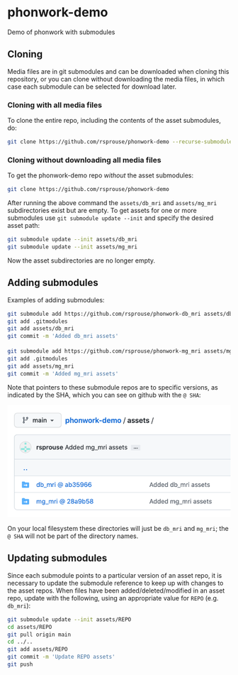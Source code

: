# phonwork-demo
Demo of phonwork with submodules

## Cloning

Media files are in git submodules and can be downloaded when cloning this repository, or you can clone without downloading the media files, in which case each submodule can be selected for download later.

### Cloning with all media files

To clone the entire repo, including the contents of the asset submodules, do:

```bash
git clone https://github.com/rsprouse/phonwork-demo --recurse-submodules
```

### Cloning without downloading all media files

To get the phonwork-demo repo *without* the asset submodules:

```bash
git clone https://github.com/rsprouse/phonwork-demo
```

After running the above command the `assets/db_mri` and `assets/mg_mri` subdirectories exist but are empty. To get assets for one or more submodules use `git submodule update --init` and specify the desired asset path:

```bash
git submodule update --init assets/db_mri
git submodule update --init assets/mg_mri
```

Now the asset subdirectories are no longer empty.

## Adding submodules

Examples of adding submodules:

```bash
git submodule add https://github.com/rsprouse/phonwork-db_mri assets/db_mri
git add .gitmodules
git add assets/db_mri
git commit -m 'Added db_mri assets'

git submodule add https://github.com/rsprouse/phonwork-mg_mri assets/mg_mri
git add .gitmodules
git add assets/mg_mri
git commit -m 'Added mg_mri assets'
```

Note that pointers to these submodule repos are to specific versions, as indicated by the SHA, which you can see on github with the `@ SHA`:

![Screenshot of submodule with SHA](assets/submodule_sha.png)

On your local filesystem these directories will just be `db_mri` and `mg_mri`; the `@ SHA` will not be part of the directory names.

## Updating submodules

Since each submodule points to a particular version of an asset repo, it is necessary to update the submodule reference to keep up with changes to the asset repos. When files have been added/deleted/modified in an asset repo, update with the following, using an appropriate value for `REPO` (e.g. `db_mri`):

```bash
git submodule update --init assets/REPO
cd assets/REPO
git pull origin main
cd ../..
git add assets/REPO
git commit -m 'Update REPO assets'
git push
```
